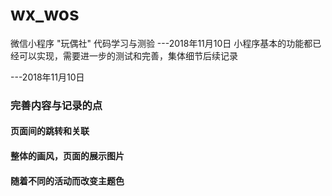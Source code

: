 # wx_wos
微信小程序 "玩偶社" 代码学习与测验
---2018年11月10日
小程序基本的功能都已经可以实现，需要进一步的测试和完善，集体细节后续记录

---2018年11月10日
### 完善内容与记录的点
#### 页面间的跳转和关联
#### 整体的画风，页面的展示图片
#### 随着不同的活动而改变主题色

